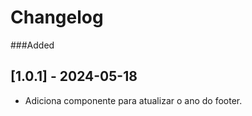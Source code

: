 # Changelog

###Added

## [1.0.1] - 2024-05-18

- Adiciona componente para atualizar o ano do footer.
